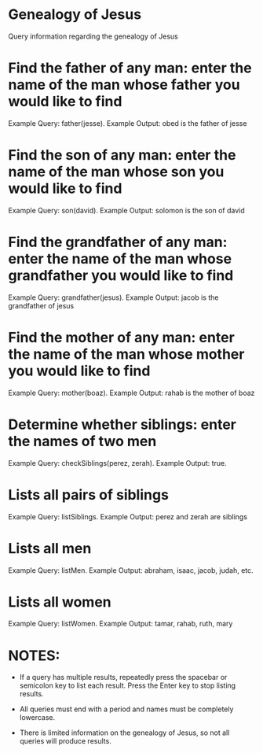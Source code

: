 # Genealogy of Jesus
Query information regarding the genealogy of Jesus

# Find the father of any man: enter the name of the man whose father you would like to find
Example Query: father(jesse).
Example Output: obed is the father of jesse

# Find the son of any man: enter the name of the man whose son you would like to find
Example Query: son(david).
Example Output: solomon is the son of david

# Find the grandfather of any man: enter the name of the man whose grandfather you would like to find
Example Query: grandfather(jesus).
Example Output: jacob is the grandfather of jesus

# Find the mother of any man: enter the name of the man whose mother you would like to find
Example Query: mother(boaz).
Example Output: rahab is the mother of boaz

# Determine whether siblings: enter the names of two men
Example Query: checkSiblings(perez, zerah).
Example Output: true.

# Lists all pairs of siblings
Example Query: listSiblings.
Example Output: perez and zerah are siblings

# Lists all men
Example Query: listMen.
Example Output: abraham, isaac, jacob, judah, etc.

# Lists all women
Example Query: listWomen.
Example Output: tamar, rahab, ruth, mary

# NOTES:
- If a query has multiple results, repeatedly press the spacebar or semicolon key to list each result. Press the Enter key to stop listing results.

- All queries must end with a period and names must be completely lowercase.

- There is limited information on the genealogy of Jesus, so not all queries will produce results.
